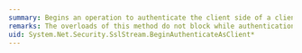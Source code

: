 ```yaml
---
summary: Begins an operation to authenticate the client side of a client-server connection.
remarks: The overloads of this method do not block while authentication is in progress. To block while waiting for the authentication to complete, use one of the <xref:System.Net.Security.SslStream.AuthenticateAsClient%2A> methods.
uid: System.Net.Security.SslStream.BeginAuthenticateAsClient*
---
```

